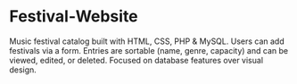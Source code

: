 # Festival-Website
Music festival catalog built with HTML, CSS, PHP & MySQL. Users can add festivals via a form. Entries are sortable (name, genre, capacity) and can be viewed, edited, or deleted. Focused on database features over visual design.
